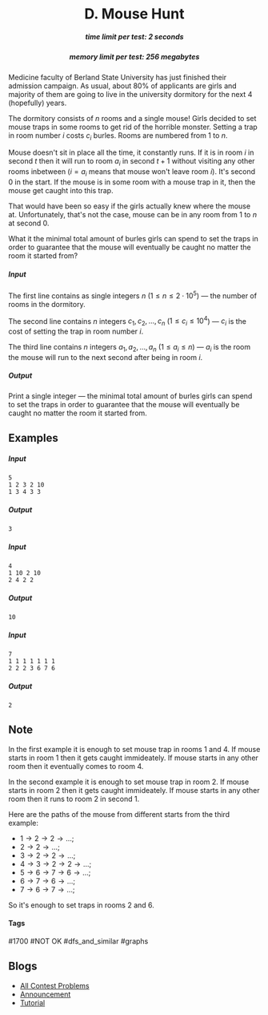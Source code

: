 <h1 style='text-align: center;'> D. Mouse Hunt</h1>

<h5 style='text-align: center;'>time limit per test: 2 seconds</h5>
<h5 style='text-align: center;'>memory limit per test: 256 megabytes</h5>

Medicine faculty of Berland State University has just finished their admission campaign. As usual, about $80\%$ of applicants are girls and majority of them are going to live in the university dormitory for the next $4$ (hopefully) years.

The dormitory consists of $n$ rooms and a single mouse! Girls decided to set mouse traps in some rooms to get rid of the horrible monster. Setting a trap in room number $i$ costs $c_i$ burles. Rooms are numbered from $1$ to $n$.

Mouse doesn't sit in place all the time, it constantly runs. If it is in room $i$ in second $t$ then it will run to room $a_i$ in second $t + 1$ without visiting any other rooms inbetween ($i = a_i$ means that mouse won't leave room $i$). It's second $0$ in the start. If the mouse is in some room with a mouse trap in it, then the mouse get caught into this trap.

That would have been so easy if the girls actually knew where the mouse at. Unfortunately, that's not the case, mouse can be in any room from $1$ to $n$ at second $0$.

What it the minimal total amount of burles girls can spend to set the traps in order to guarantee that the mouse will eventually be caught no matter the room it started from?

##### Input

The first line contains as single integers $n$ ($1 \le n \le 2 \cdot 10^5$) — the number of rooms in the dormitory.

The second line contains $n$ integers $c_1, c_2, \dots, c_n$ ($1 \le c_i \le 10^4$) — $c_i$ is the cost of setting the trap in room number $i$.

The third line contains $n$ integers $a_1, a_2, \dots, a_n$ ($1 \le a_i \le n$) — $a_i$ is the room the mouse will run to the next second after being in room $i$.

##### Output

Print a single integer — the minimal total amount of burles girls can spend to set the traps in order to guarantee that the mouse will eventually be caught no matter the room it started from.

## Examples

##### Input


```text
5  
1 2 3 2 10  
1 3 4 3 3  

```
##### Output


```text
3  

```
##### Input


```text
4  
1 10 2 10  
2 4 2 2  

```
##### Output


```text
10  

```
##### Input


```text
7  
1 1 1 1 1 1 1  
2 2 2 3 6 7 6  

```
##### Output


```text
2  

```
## Note

In the first example it is enough to set mouse trap in rooms $1$ and $4$. If mouse starts in room $1$ then it gets caught immideately. If mouse starts in any other room then it eventually comes to room $4$.

In the second example it is enough to set mouse trap in room $2$. If mouse starts in room $2$ then it gets caught immideately. If mouse starts in any other room then it runs to room $2$ in second $1$.

Here are the paths of the mouse from different starts from the third example:

* $1 \rightarrow 2 \rightarrow 2 \rightarrow \dots$;
* $2 \rightarrow 2 \rightarrow \dots$;
* $3 \rightarrow 2 \rightarrow 2 \rightarrow \dots$;
* $4 \rightarrow 3 \rightarrow 2 \rightarrow 2 \rightarrow \dots$;
* $5 \rightarrow 6 \rightarrow 7 \rightarrow 6 \rightarrow \dots$;
* $6 \rightarrow 7 \rightarrow 6 \rightarrow \dots$;
* $7 \rightarrow 6 \rightarrow 7 \rightarrow \dots$;

So it's enough to set traps in rooms $2$ and $6$.



#### Tags 

#1700 #NOT OK #dfs_and_similar #graphs 

## Blogs
- [All Contest Problems](../Educational_Codeforces_Round_49_(Rated_for_Div._2).md)
- [Announcement](../blogs/Announcement.md)
- [Tutorial](../blogs/Tutorial.md)
